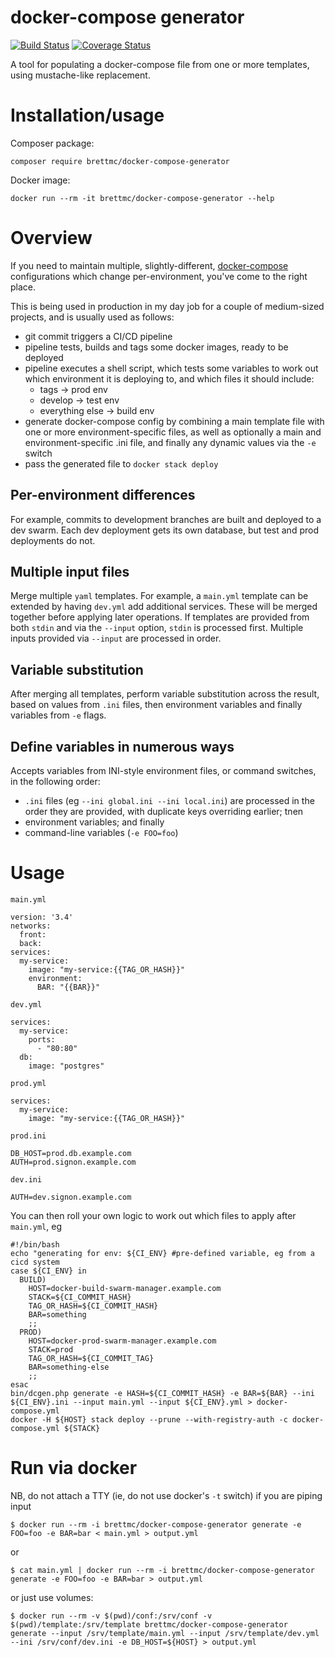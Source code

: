 # docker-compose generator
[![Build Status](https://travis-ci.com/brettmc/docker-compose-generator.svg?branch=master)](https://travis-ci.com/brettmc/docker-compose-generator)
[![Coverage Status](https://coveralls.io/repos/github/brettmc/docker-compose-generator/badge.svg?branch=master)](https://coveralls.io/github/brettmc/docker-compose-generator?branch=master)

A tool for populating a docker-compose file from one or more templates, using mustache-like replacement.

# Installation/usage

Composer package:
```
composer require brettmc/docker-compose-generator
```

Docker image:
```
docker run --rm -it brettmc/docker-compose-generator --help
```

# Overview
If you need to maintain multiple, slightly-different, [docker-compose](https://docs.docker.com/compose) configurations
which change per-environment, you've come to the right place.

This is being used in production in my day job for a couple of medium-sized projects, and is usually used as follows:

* git commit triggers a CI/CD pipeline
* pipeline tests, builds and tags some docker images, ready to be deployed
* pipeline executes a shell script, which tests some variables to work out which environment it is deploying to, and which files it should include:
    * tags -> prod env
    * develop -> test env
    * everything else -> build env
* generate docker-compose config by combining a main template file with one or more environment-specific files, as well as optionally a main and environment-specific .ini file, and finally any dynamic values via the `-e` switch
* pass the generated file to `docker stack deploy`

## Per-environment differences
For example, commits to development branches are built and deployed to a dev swarm. Each dev deployment gets its own database, but test and prod deployments do not.

## Multiple input files
Merge multiple `yaml` templates. For example, a `main.yml` template can be extended by having `dev.yml`
add additional services. These will be merged together before applying later operations.
If templates are provided from both `stdin` and via the `--input` option, `stdin` is processed first.
Multiple inputs provided via `--input` are processed in order.

## Variable substitution
After merging all templates, perform variable substitution across the result, based on values from `.ini` files, then environment variables and finally variables from `-e` flags.

## Define variables in numerous ways
Accepts variables from INI-style environment files, or command switches, in the following order:

* `.ini` files (eg `--ini global.ini --ini local.ini`) are processed in the order they are provided, with duplicate keys overriding earlier; tnen
* environment variables; and finally
* command-line variables (`-e FOO=foo`)

# Usage

`main.yml`
```
version: '3.4'
networks:
  front:
  back:
services:
  my-service:
    image: "my-service:{{TAG_OR_HASH}}"
    environment:
      BAR: "{{BAR}}"
```

`dev.yml`
```
services:
  my-service:
    ports:
      - "80:80"
  db:
    image: "postgres"
```

`prod.yml`
```
services:
  my-service:
    image: "my-service:{{TAG_OR_HASH}}"
```

`prod.ini`
```
DB_HOST=prod.db.example.com
AUTH=prod.signon.example.com
```

`dev.ini`
```
AUTH=dev.signon.example.com
```

You can then roll your own logic to work out which files to apply after `main.yml`, eg

```
#!/bin/bash
echo "generating for env: ${CI_ENV} #pre-defined variable, eg from a cicd system
case ${CI_ENV} in
  BUILD)
    HOST=docker-build-swarm-manager.example.com
    STACK=${CI_COMMIT_HASH}
    TAG_OR_HASH=${CI_COMMIT_HASH}
    BAR=something
    ;;
  PROD)
    HOST=docker-prod-swarm-manager.example.com
    STACK=prod
    TAG_OR_HASH=${CI_COMMIT_TAG}
    BAR=something-else
    ;;
esac
bin/dcgen.php generate -e HASH=${CI_COMMIT_HASH} -e BAR=${BAR} --ini ${CI_ENV}.ini --input main.yml --input ${CI_ENV}.yml > docker-compose.yml
docker -H ${HOST} stack deploy --prune --with-registry-auth -c docker-compose.yml ${STACK}
```

# Run via docker
NB, do not attach a TTY (ie, do not use docker's `-t` switch) if you are piping input
```
$ docker run --rm -i brettmc/docker-compose-generator generate -e FOO=foo -e BAR=bar < main.yml > output.yml
```
or
```
$ cat main.yml | docker run --rm -i brettmc/docker-compose-generator generate -e FOO=foo -e BAR=bar > output.yml
```
or just use volumes:
```
$ docker run --rm -v $(pwd)/conf:/srv/conf -v $(pwd)/template:/srv/template brettmc/docker-compose-generator generate --input /srv/template/main.yml --input /srv/template/dev.yml --ini /srv/conf/dev.ini -e DB_HOST=${HOST} > output.yml
```
